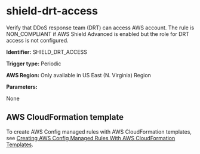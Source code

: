 # shield\-drt\-access<a name="shield-drt-access"></a>

Verify that DDoS response team \(DRT\) can access AWS account\. The rule is NON\_COMPLIANT if AWS Shield Advanced is enabled but the role for DRT access is not configured\. 

**Identifier:** SHIELD\_DRT\_ACCESS

**Trigger type:** Periodic

**AWS Region:** Only available in US East \(N\. Virginia\) Region

**Parameters:**

None  

## AWS CloudFormation template<a name="w24aac11c29c17b7d341c15"></a>

To create AWS Config managed rules with AWS CloudFormation templates, see [Creating AWS Config Managed Rules With AWS CloudFormation Templates](aws-config-managed-rules-cloudformation-templates.md)\.